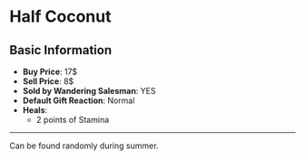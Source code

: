 # Half Coconut

## Basic Information

- **Buy Price**: 17$
- **Sell Price**: 8$
- **Sold by Wandering Salesman**: YES
- **Default Gift Reaction**: Normal
- **Heals**:
  - 2 points of Stamina

---
Can be found randomly during summer.
